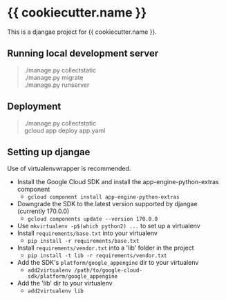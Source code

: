 {{ cookiecutter.name }}
====

This is a djangae project for {{ cookiecutter.name }}.

Running local development server
----

>  ./manage.py collectstatic  
>  ./manage.py migrate  
>  ./manage.py runserver


Deployment
----

>  ./manage.py collectstatic  
>  gcloud app deploy app.yaml


Setting up djangae
----

Use of virtualenvwrapper is recommended.

* Install the Google Cloud SDK and install the app-engine-python-extras component
  * `gcloud component install app-engine-python-extras`
* Downgrade the SDK to the latest version supported by djangae (currently 170.0.0)
  * `gcloud components update --version 170.0.0`
* Use `mkvirtualenv -p$(which python2) ...` to set up a virtualenv
* Install `requirements/base.txt` into your virtualenv
  * `pip install -r requirements/base.txt`
* Install `requirements/vendor.txt` into a 'lib' folder in the project
  * `pip install -t lib -r requirements/vendor.txt`
* Add the SDK's `platform/google_appengine` dir to your virtualenv
  * `add2virtualenv /path/to/google-cloud-sdk/platform/google_appengine`
* Add the 'lib' dir to your virtualenv
  * `add2virtualenv lib`
